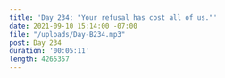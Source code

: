 ```yaml
---
title: 'Day 234: "Your refusal has cost all of us."'
date: 2021-09-10 15:14:00 -07:00
file: "/uploads/Day-B234.mp3"
post: Day 234
duration: '00:05:11'
length: 4265357
---
```


